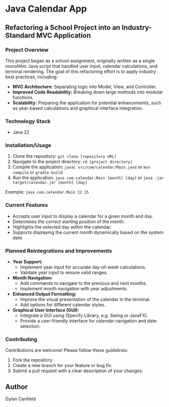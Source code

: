 # Java Calendar App

## Refactoring a School Project into an Industry-Standard MVC Application

### Project Overview

This project began as a school assignment, originally written as a single monolithic Java script that handled user input, calendar calculations, and terminal rendering. The goal of this refactoring effort is to apply industry best practices, including:

-   **MVC Architecture:** Separating logic into Model, View, and Controller.
-   **Improved Code Readability:** Breaking down large methods into modular functions.
-   **Scalability:** Preparing the application for potential enhancements, such as year-based calculations and graphical interface integration.

### Technology Stack

-   Java 22

### Installation/Usage

1.  Clone the repository: `git clone [repository URL]`
2.  Navigate to the project directory: `cd [project directory]`
3.  Compile the application: `javac src/com/calendar/Main.java` or `mvn compile` or `gradle build`
4.  Run the application: `java com.calendar.Main [month] [day]` or `java -jar target/calendar.jar [month] [day]`

Example: `java com.calendar.Main 12 25`

### Current Features

-   Accepts user input to display a calendar for a given month and day.
-   Determines the correct starting position of the month.
-   Highlights the selected day within the calendar.
-   Supports displaying the current month dynamically based on the system date.

### Planned Reintegrations and Improvements

-   **Year Support:**
    -   Implement year input for accurate day-of-week calculations.
    -   Validate year input to ensure valid ranges.
-   **Month Navigation:**
    -   Add commands to navigate to the previous and next months.
    -   Implement month navigation with year adjustments.
-   **Enhanced Output Formatting:**
    -   Improve the visual presentation of the calendar in the terminal.
    -   Add options for different calendar styles.
-   **Graphical User Interface (GUI):**
    -   Integrate a GUI using (Specify Library, e.g. Swing or JavaFX).
    -   Provide a user-friendly interface for calendar navigation and date selection.

### Contributing

Contributions are welcome! Please follow these guidelines:

1.  Fork the repository.
2.  Create a new branch for your feature or bug fix.
3.  Submit a pull request with a clear description of your changes.

## Author

Dylan Canfield
